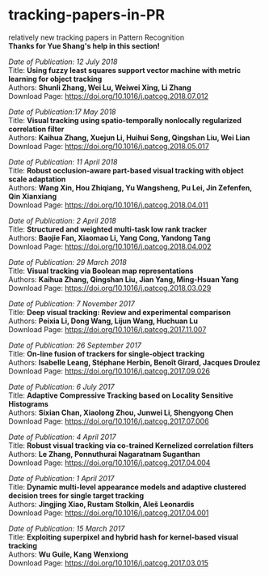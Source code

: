 # tracking-papers-in-PR
relatively new tracking papers in Pattern Recognition  
**Thanks for Yue Shang's help in this section!**

*Date of Publication: 12 July 2018*  
Title: **Using fuzzy least squares support vector machine with metric learning for object tracking**  
Authors: **Shunli Zhang, Wei Lu, Weiwei Xing, Li Zhang**  
Download Page: https://doi.org/10.1016/j.patcog.2018.07.012
 

*Date of Publication:17 May 2018*  
Title: **Visual tracking using spatio-temporally nonlocally regularized correlation filter**  
Authors: **Kaihua Zhang, Xuejun Li, Huihui Song, Qingshan Liu, Wei Lian**  
Download Page: https://doi.org/10.1016/j.patcog.2018.05.017


*Date of Publication: 11 April 2018*  
Title: **Robust occlusion-aware part-based visual tracking with object scale adaptation**  
Authors: **Wang Xin, Hou Zhiqiang, Yu Wangsheng, Pu Lei, Jin Zefenfen, Qin Xianxiang**  
Download Page: https://doi.org/10.1016/j.patcog.2018.04.011


*Date of Publication: 2 April 2018*  
Title: **Structured and weighted multi-task low rank tracker**  
Authors: **Baojie Fan, Xiaomao Li, Yang Cong, Yandong Tang**  
Download Page: https://doi.org/10.1016/j.patcog.2018.04.002


*Date of Publication: 29 March 2018*  
Title: **Visual tracking via Boolean map representations**  
Authors: **Kaihua Zhang, Qingshan Liu, Jian Yang, Ming-Hsuan Yang**  
Download Page: https://doi.org/10.1016/j.patcog.2018.03.029


*Date of Publication: 7 November 2017*  
Title: **Deep visual tracking: Review and experimental comparison**  
Authors: **Peixia Li, Dong Wang, Lijun Wang, Huchuan Lu**  
Download Page: https://doi.org/10.1016/j.patcog.2017.11.007


*Date of Publication: 26 September 2017*  
Title: **On-line fusion of trackers for single-object tracking**  
Authors: **Isabelle Leang, Stéphane Herbin, Benoît Girard, Jacques Droulez**  
Download Page: https://doi.org/10.1016/j.patcog.2017.09.026


*Date of Publication: 6 July 2017*  
Title: **Adaptive Compressive Tracking based on Locality Sensitive Histograms**  
Authors: **Sixian Chan, Xiaolong Zhou, Junwei Li, Shengyong Chen**  
Download Page: https://doi.org/10.1016/j.patcog.2017.07.006


*Date of Publication: 4 April 2017*  
Title: **Robust visual tracking via co-trained Kernelized correlation filters**  
Authors: **Le Zhang, Ponnuthurai Nagaratnam Suganthan**  
Download Page: https://doi.org/10.1016/j.patcog.2017.04.004


*Date of Publication: 1 April 2017*  
Title: **Dynamic multi-level appearance models and adaptive clustered decision trees for single target tracking**  
Authors: **Jingjing Xiao, Rustam Stolkin, Aleš Leonardis**  
Download Page: https://doi.org/10.1016/j.patcog.2017.04.001


*Date of Publication: 15 March 2017*  
Title: **Exploiting superpixel and hybrid hash for kernel-based visual tracking**  
Authors: **Wu Guile, Kang Wenxiong**  
Download Page: https://doi.org/10.1016/j.patcog.2017.03.015
